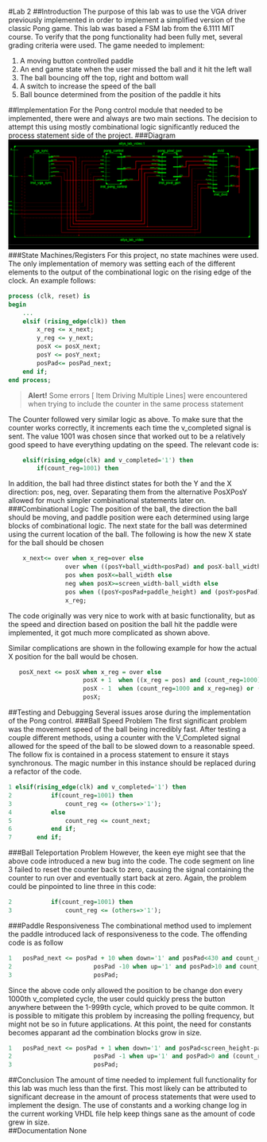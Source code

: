 #Lab 2
##Introduction
The purpose of this lab was to use the VGA driver previously implemented in order to implement a simplified version of the classic Pong game.  This lab was based a FSM lab from the 6.1111 MIT course.  To verify that the pong functionality had been fully met, several grading criteria were used.  The game needed to implement:

 1. A moving button controlled paddle  
 2. An end game state when the user missed the ball and it hit the left wall  
 3. The ball bouncing off the top, right and bottom wall  
 4. A switch to increase the speed of the ball
 5. Ball bounce determined from the position of the paddle it hits 

##Implementation
For the Pong control module that needed to be implemented, there were and always are two main sections.  The decision to attempt this using mostly combinational logic significantly reduced the process statement side of the project.
###Diagram
![Block Diagram](images/BlockDiagram.png)
###State Machines/Registers
For this project, no state machines were used.  The only implementation of memory was setting each of the different elements to the output of the combinational logic on the rising edge of the clock.  An example follows:
```vhdl
process (clk, reset) is
begin
    ...
	elsif (rising_edge(clk)) then
		x_reg <= x_next;
		y_reg <= y_next;
		posX <= posX_next;
		posY <= posY_next;
		posPad<= posPad_next;
	end if;
end process;
```

> **Alert!** Some errors [ Item Driving Multiple Lines] were encountered when trying to include the counter in the same process statement

The Counter followed very similar logic as above.  To make sure that the counter works correctly, it increments each time the v_completed signal is sent.  The value 1001 was chosen since that worked out to be a relatively good speed to have everything updating on the speed.  The relevant code is:
```vhdl
	elsif(rising_edge(clk) and v_completed='1') then
		if(count_reg=1001) then
```
In addition, the ball had three distinct states for both the Y and the X direction: pos, neg, over.  Separating them from the alternative PosXPosY allowed for much simpler combinational statements later on.
###Combinational Logic
The position of the ball, the direction the ball should be moving, and paddle position were each determined using large blocks of combinational logic.  The next state for the ball was determined using the current location of the ball.  The following is how the new X state for the ball should be chosen
```vhdl
	x_next<= over when x_reg=over else
				over when ((posY+ball_width<posPad) and posX-ball_width<=1) or ((posY-ball_width>posPad+paddle_height) and posX-ball_width<=1) else
				pos when posX<=ball_width else
				neg when posX>=screen_width-ball_width else
				pos when ((posY<posPad+paddle_height) and (posY>posPad)) and (posX-ball_width<paddle_width) else
				x_reg;
```
The code originally was very nice to work with at basic functionality, but as the speed and direction based on position the ball hit the paddle were implemented, it got much more complicated as shown above.

Similar complications are shown in the following example for how the actual X position for the ball would be chosen.
```vhdl
   posX_next <= posX when x_reg = over else
					 posX + 1  when ((x_reg = pos) and (count_reg=1000)) or ( x_reg=pos and faster ='1' and (count_reg mod 200 =0)) else
					 posX - 1  when (count_reg=1000 and x_reg=neg) or (faster='1' and (count_reg mod 200 =0) and x_reg=neg) else
					 posX;
```
##Testing and Debugging
Several issues arose during the implementation of the Pong control.
###Ball Speed Problem
The first significant problem was the movement speed of the ball being incredibly fast.  After testing a couple different methods, using a counter with the V_Completed signal allowed for the speed of the ball to be slowed down to a reasonable speed.  The follow fix is contained in a process statement to ensure it stays synchronous.  The magic number in this instance should be replaced during a refactor of the code.
```vhdl
1 elsif(rising_edge(clk) and v_completed='1') then
2  			if(count_reg=1001) then
3  				count_reg <= (others=>'1');
4  			else
5  				count_reg <= count_next;
6  			end if;
7  		end if;
```
###Ball Teleportation Problem
However, the keen eye might see that the above code introduced a new bug into the code.  The code segment on line 3 failed to reset the counter back to zero, causing the signal containing the counter to run over and eventually start back at zero.  Again, the problem could be pinpointed to line three in this code:
```vhdl
2  			if(count_reg=1001) then
3  				count_reg <= (others=>'1');
```
###Paddle Responsiveness
The combinational method used to implement the paddle introduced lack of responsiveness to the code.  The offending code is as follow
```vhdl
1	posPad_next <= posPad + 10 when down='1' and posPad<430 and count_reg=1000 else
2						posPad -10 when up='1' and posPad>10 and count_reg=1000 else
3 						posPad;
```
Since the above code only allowed the position to be change don every 1000th v_completed cycle, the user could quickly press the button anywhere between the 1-999th cycle, which proved to be quite common.  It is possible to mitigate this problem by increasing the polling frequency, but might not be so in future applications.  At this point, the need for constants becomes apparant ad the combination blocks grow in size.
```vhdl
1	posPad_next <= posPad + 1 when down='1' and posPad<screen_height-paddle_height and (count_reg mod 100=0) else
2						posPad -1 when up='1' and posPad>0 and (count_reg mod 100 =0) else
3						posPad;
```
##Conclusion
The amount of time needed to implement full functionality for this lab was much less than the first.  This most likely can be attributed to significant decrease in the amount of process statements that were used to implement the design.  The use of constants and a working change log in the current working VHDL file help keep things sane as the amount of code grew in size.  
##Documentation
None